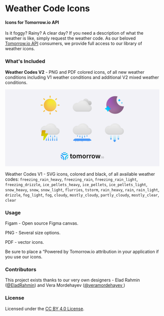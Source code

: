 Weather Code Icons
========

#### Icons for Tomorrow.io API ####
Is it foggy? Rainy? A clear day? If you need a description of what the weather is like, simply request the weather code. As our beloved [Tomorrow.io API](https://docs.tomorrow.io/reference/data-layers-core) consumers, we provide full access to our library of weather icons. 

### What's Included ###
**Weather Codes V2** - PNG and PDF colored icons, of all new weather conditions including V1 weather conditions and additional V2 mixed weather conditions. 

![Weather Code Icons](./weathercodes_cover.svg)

Weather Codes V1 - SVG icons, colored and black, of all available weather codes: `freezing_rain_heavy`, `freezing_rain`, `freezing_rain_light`, `freezing_drizzle`, `ice_pellets_heavy`, `ice_pellets`, `ice_pellets_light`, `snow_heavy`, `snow`, `snow_light`, `flurries`, `tstorm`, `rain_heavy`, `rain`, `rain_light`, `drizzle`, `fog_light`, `fog`, `cloudy`, `mostly_cloudy`, `partly_cloudy`, `mostly_clear`, `clear`


### Usage ###
Figam - Open source Figma canvas.

PNG - Several size options.

PDF - vector icons.

Be sure to place a “Powered by Tomorrow.io attribution in your application if you use our icons.

### Contributors ###
This project exists thanks to our very own designers - Elad Rahmin ([@EladRahmin](https://twitter.com/EladRahmin)) and Vera Mordehayev ([@veramordehayev
](https://twitter.com/veramordehayev))

### License ###
Licensed under the [CC BY 4.0 License](./LICENSE).
